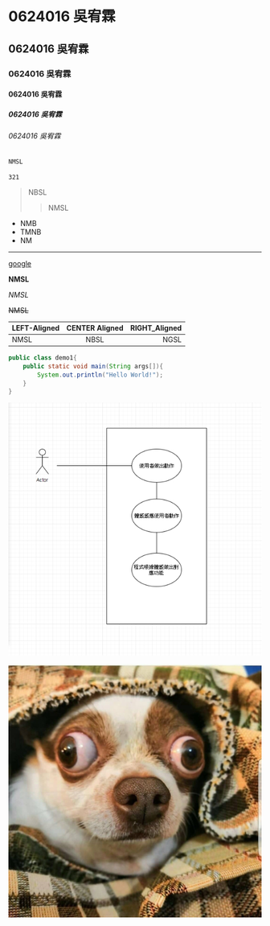 # 0624016 吳宥霖

## 0624016 吳宥霖

### 0624016 吳宥霖

#### 0624016 吳宥霖

##### 0624016 吳宥霖

###### 0624016 吳宥霖

```
NMSL
```

`321`

>NBSL
>>NMSL

* NMB
* TMNB
* NM

***

[google](https://www.google.com/)

**NMSL**

*NMSL*

~~NMSL~~

| LEFT-Aligned | CENTER Aligned | RIGHT_Aligned |
|:-------------|:--------------:|--------------:|
|NMSL          |   NBSL         |     NGSL      |

```JAVA
public class demo1{    
	public static void main(String args[]){  
		System.out.println("Hello World!");  
	}
}
```

![Demo](Demo.jpg)


[![阿拉花瓜](GWAWA.png)](https://www.youtube.com/watch?v=3RSLhy3mDZM)
